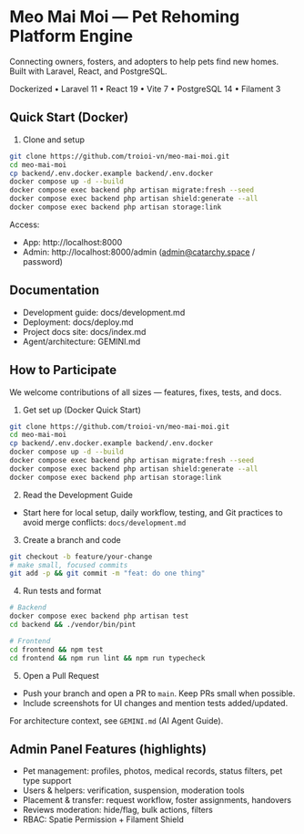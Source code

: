 # Meo Mai Moi — Pet Rehoming Platform Engine

Connecting owners, fosters, and adopters to help pets find new homes. Built with Laravel, React, and PostgreSQL.

Dockerized • Laravel 11 • React 19 • Vite 7 • PostgreSQL 14 • Filament 3

## Quick Start (Docker)

1) Clone and setup
```bash
git clone https://github.com/troioi-vn/meo-mai-moi.git
cd meo-mai-moi
cp backend/.env.docker.example backend/.env.docker
docker compose up -d --build
docker compose exec backend php artisan migrate:fresh --seed
docker compose exec backend php artisan shield:generate --all
docker compose exec backend php artisan storage:link
```

Access:
- App: http://localhost:8000
- Admin: http://localhost:8000/admin (admin@catarchy.space / password)

## Documentation

- Development guide: docs/development.md
- Deployment: docs/deploy.md
- Project docs site: docs/index.md
- Agent/architecture: GEMINI.md

## How to Participate

We welcome contributions of all sizes — features, fixes, tests, and docs.

1) Get set up (Docker Quick Start)
```bash
git clone https://github.com/troioi-vn/meo-mai-moi.git
cd meo-mai-moi
cp backend/.env.docker.example backend/.env.docker
docker compose up -d --build
docker compose exec backend php artisan migrate:fresh --seed
docker compose exec backend php artisan shield:generate --all
docker compose exec backend php artisan storage:link
```

2) Read the Development Guide
- Start here for local setup, daily workflow, testing, and Git practices to avoid merge conflicts: `docs/development.md`

3) Create a branch and code
```bash
git checkout -b feature/your-change
# make small, focused commits
git add -p && git commit -m "feat: do one thing"
```

4) Run tests and format
```bash
# Backend
docker compose exec backend php artisan test
cd backend && ./vendor/bin/pint

# Frontend
cd frontend && npm test
cd frontend && npm run lint && npm run typecheck
```

5) Open a Pull Request
- Push your branch and open a PR to `main`. Keep PRs small when possible.
- Include screenshots for UI changes and mention tests added/updated.

For architecture context, see `GEMINI.md` (AI Agent Guide).

## Admin Panel Features (highlights)

- Pet management: profiles, photos, medical records, status filters, pet type support
- Users & helpers: verification, suspension, moderation tools
- Placement & transfer: request workflow, foster assignments, handovers
- Reviews moderation: hide/flag, bulk actions, filters
- RBAC: Spatie Permission + Filament Shield